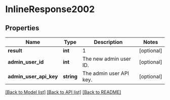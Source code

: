 # InlineResponse2002

## Properties
Name | Type | Description | Notes
------------ | ------------- | ------------- | -------------
**result** | **int** | 1 | [optional] 
**admin_user_id** | **int** | The new admin user ID. | [optional] 
**admin_user_api_key** | **string** | The admin user API key. | [optional] 

[[Back to Model list]](../README.md#documentation-for-models) [[Back to API list]](../README.md#documentation-for-api-endpoints) [[Back to README]](../README.md)


